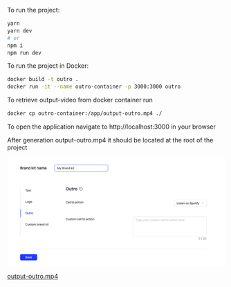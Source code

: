 To run the project:

```bash
yarn
yarn dev
# or
npm i
npm run dev
```

To run the project in Docker:

```bash
docker build -t outro .  
docker run -it --name outro-container -p 3000:3000 outro
```

To retrieve output-video from docker container run

```bash
docker cp outro-container:/app/output-outro.mp4 ./
```

To open the application navigate to http://localhost:3000 in your browser

After generation output-outro.mp4 it should be located at the root of the project

![demo-screenshot-web.png](demo-screenshot-web.png)

[output-outro.mp4](output-outro.mp4)